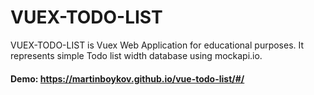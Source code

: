 # **VUEX-TODO-LIST**
VUEX-TODO-LIST is Vuex Web Application for educational purposes. It represents simple Todo list width database using mockapi.io.

#### Demo: <a href="https://martinboykov.github.io/vuex-todo-list/#/" target="_blank">https://martinboykov.github.io/vue-todo-list/#/</a>
